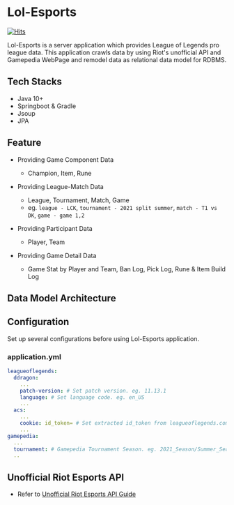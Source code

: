 # Lol-Esports

[![Hits](https://hits.seeyoufarm.com/api/count/incr/badge.svg?url=https%3A%2F%2Fgithub.com%2Fkingjakeu%2Flolesports&count_bg=%2379C83D&title_bg=%23555555&icon=&icon_color=%23E7E7E7&title=hits&edge_flat=false)](https://hits.seeyoufarm.com)

Lol-Esports is a server application which provides League of Legends pro league data.
This application crawls data by using Riot's unofficial API and Gamepedia WebPage and remodel data as relational data model for RDBMS.

## Tech Stacks

- Java 10+
- Springboot & Gradle
- Jsoup
- JPA

## Feature

- Providing Game Component Data 
    - Champion, Item, Rune

- Providing League-Match Data
    - League, Tournament, Match, Game
    - eg. `league - LCK`, `tournament - 2021 split summer`, `match - T1 vs DK`, `game - game 1,2`  

- Providing Participant Data
    - Player, Team
    
- Providing Game Detail Data
    - Game Stat by Player and Team, Ban Log, Pick Log, Rune & Item Build Log 


## Data Model Architecture

## Configuration
 
Set up several configurations before using Lol-Esports application.

### application.yml

``` yaml
leagueoflegends:
  ddragon:
    ...
    patch-version: # Set patch version. eg. 11.13.1
    language: # Set language code. eg. en_US
    ...
  acs:
    ...
    cookie: id_token= # Set extracted id_token from leagueoflegends.com 
    ...
gamepedia:
  ...
  tournament: # Gamepedia Tournament Season. eg. 2021_Season/Summer_Season 
  ..
```

## Unofficial Riot Esports API

- Refer to [Unofficial Riot Esports API Guide](doc/unofficial-riot-api-guide.md)
